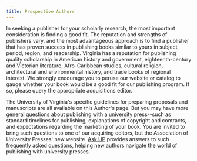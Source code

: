 ```yaml
---
title: Prospective Authors
---
```

In seeking a publisher for your scholarly research, the most important consideration is finding a good fit. The reputation and strengths of publishers vary, and the most advantageous approach is to find a publisher that has proven success in publishing books similar to yours in subject, period, region, and readership. Virginia has a reputation for publishing quality scholarship in American history and government, eighteenth-century and Victorian literature, Afro-Caribbean studies, cultural religion, architectural and environmental history, and trade books of regional interest. We strongly encourage you to peruse our website or catalog to gauge whether your book would be a good fit for our publishing program. If so, please query the appropriate acquisitions editor.

The University of Virginia's specific guidelines for preparing proposals and manuscripts are all available on this Author's page. But you may have more general questions about publishing with a university press--such as standard timelines for publishing, explanations of copyright and contracts, and expectations regarding the marketing of your book. You are invited to bring such questions to one of our acquiring editors, but the Association of University Presses' new website  [Ask UP](http://ask.up.hcommons.org/) provides answers to such frequently asked questions, helping new authors navigate the world of publishing with university presses.